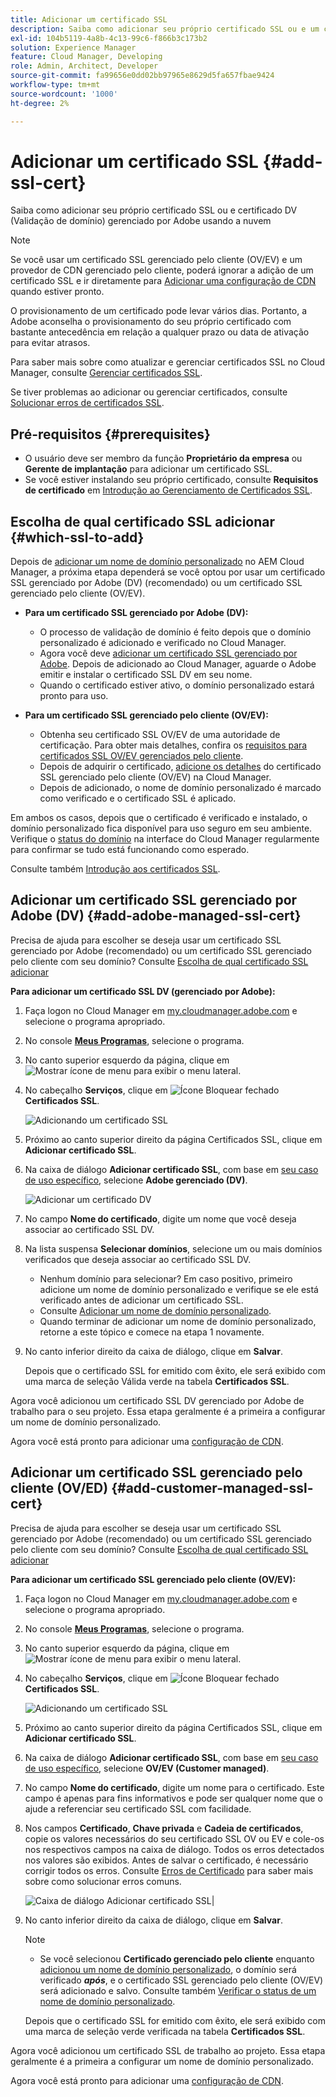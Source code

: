 ```yaml
---
title: Adicionar um certificado SSL
description: Saiba como adicionar seu próprio certificado SSL ou e um certificado DV (Validação de domínio) gerenciado por Adobe usando as ferramentas de autoatendimento da Cloud Manager.
exl-id: 104b5119-4a8b-4c13-99c6-f866b3c173b2
solution: Experience Manager
feature: Cloud Manager, Developing
role: Admin, Architect, Developer
source-git-commit: fa99656e0dd02bb97965e8629d5fa657fbae9424
workflow-type: tm+mt
source-wordcount: '1000'
ht-degree: 2%

---
```



# Adicionar um certificado SSL {#add-ssl-cert}

Saiba como adicionar seu próprio certificado SSL ou e certificado DV (Validação de domínio) gerenciado por Adobe usando a nuvem

>[!NOTE]
>
>Se você usar um certificado SSL gerenciado pelo cliente (OV/EV) e um provedor de CDN gerenciado pelo cliente, poderá ignorar a adição de um certificado SSL e ir diretamente para [Adicionar uma configuração de CDN](/help/implementing/cloud-manager/cdn-configurations/add-cdn-config.md) quando estiver pronto.

O provisionamento de um certificado pode levar vários dias. Portanto, a Adobe aconselha o provisionamento do seu próprio certificado com bastante antecedência em relação a qualquer prazo ou data de ativação para evitar atrasos.

Para saber mais sobre como atualizar e gerenciar certificados SSL no Cloud Manager, consulte [Gerenciar certificados SSL](/help/implementing/cloud-manager/managing-ssl-certifications/managing-certificates.md).

Se tiver problemas ao adicionar ou gerenciar certificados, consulte [Solucionar erros de certificados SSL](/help/implementing/cloud-manager/managing-ssl-certifications/troubleshoot-ssl-cert.md).


## Pré-requisitos {#prerequisites}

* O usuário deve ser membro da função **Proprietário da empresa** ou **Gerente de implantação** para adicionar um certificado SSL.
* Se você estiver instalando seu próprio certificado, consulte **Requisitos de certificado** em [Introdução ao Gerenciamento de Certificados SSL](/help/implementing/cloud-manager/managing-ssl-certifications/introduction-to-ssl-certificates.md#requirements).

## Escolha de qual certificado SSL adicionar {#which-ssl-to-add}

Depois de [adicionar um nome de domínio personalizado](/help/implementing/cloud-manager/custom-domain-names/add-custom-domain-name.md) no AEM Cloud Manager, a próxima etapa dependerá se você optou por usar um certificado SSL gerenciado por Adobe (DV) (recomendado) ou um certificado SSL gerenciado pelo cliente (OV/EV).

* **Para um certificado SSL gerenciado por Adobe (DV):**
   * O processo de validação de domínio é feito depois que o domínio personalizado é adicionado e verificado no Cloud Manager.
   * Agora você deve [adicionar um certificado SSL gerenciado por Adobe](#add-adobe-managed-ssl-cert).
Depois de adicionado ao Cloud Manager, aguarde o Adobe emitir e instalar o certificado SSL DV em seu nome.
   * Quando o certificado estiver ativo, o domínio personalizado estará pronto para uso.

* **Para um certificado SSL gerenciado pelo cliente (OV/EV):**

   * Obtenha seu certificado SSL OV/EV de uma autoridade de certificação. Para obter mais detalhes, confira os [requisitos para certificados SSL OV/EV gerenciados pelo cliente](/help/implementing/cloud-manager/managing-ssl-certifications/introduction-to-ssl-certificates.md#requirements).
   * Depois de adquirir o certificado, [adicione os detalhes](#add-customer-manage-ssl-cert) do certificado SSL gerenciado pelo cliente (OV/EV) na Cloud Manager.
   * Depois de adicionado, o nome de domínio personalizado é marcado como verificado e o certificado SSL é aplicado.

Em ambos os casos, depois que o certificado é verificado e instalado, o domínio personalizado fica disponível para uso seguro em seu ambiente. Verifique o [status do domínio](/help/implementing/cloud-manager/custom-domain-names/check-domain-name-status.md) na interface do Cloud Manager regularmente para confirmar se tudo está funcionando como esperado.

Consulte também [Introdução aos certificados SSL](/help/implementing/cloud-manager/managing-ssl-certifications/introduction-to-ssl-certificates.md).

## Adicionar um certificado SSL gerenciado por Adobe (DV) {#add-adobe-managed-ssl-cert}

Precisa de ajuda para escolher se deseja usar um certificado SSL gerenciado por Adobe (recomendado) ou um certificado SSL gerenciado pelo cliente com seu domínio? Consulte [Escolha de qual certificado SSL adicionar](#which-ssl-to-add)

**Para adicionar um certificado SSL DV (gerenciado por Adobe):**

1. Faça logon no Cloud Manager em [my.cloudmanager.adobe.com](https://my.cloudmanager.adobe.com/) e selecione o programa apropriado.
1. No console **[Meus Programas](/help/implementing/cloud-manager/navigation.md#my-programs)**, selecione o programa.
1. No canto superior esquerdo da página, clique em ![Mostrar ícone de menu](https://spectrum.adobe.com/static/icons/workflow_18/Smock_ShowMenu_18_N.svg) para exibir o menu lateral.

1. No cabeçalho **Serviços**, clique em ![Ícone Bloquear fechado](https://spectrum.adobe.com/static/icons/workflow_18/Smock_LockClosed_18_N.svg) **Certificados SSL**.

   ![Adicionando um certificado SSL](/help/implementing/cloud-manager/assets/ssl/ssl-cert-add.png)

1. Próximo ao canto superior direito da página Certificados SSL, clique em **Adicionar certificado SSL**.

1. Na caixa de diálogo **Adicionar certificado SSL**, com base em [seu caso de uso específico](#which-ssl-to-add), selecione **Adobe gerenciado (DV)**.

   ![Adicionar um certificado DV](/help/implementing/cloud-manager/assets/ssl/add-dv-certificate.png)

1. No campo **Nome do certificado**, digite um nome que você deseja associar ao certificado SSL DV.

1. Na lista suspensa **Selecionar domínios**, selecione um ou mais domínios verificados que deseja associar ao certificado SSL DV.
   * Nenhum domínio para selecionar? Em caso positivo, primeiro adicione um nome de domínio personalizado e verifique se ele está verificado antes de adicionar um certificado SSL.
   * Consulte [Adicionar um nome de domínio personalizado](/help/implementing/cloud-manager/custom-domain-names/add-custom-domain-name.md).
   * Quando terminar de adicionar um nome de domínio personalizado, retorne a este tópico e comece na etapa 1 novamente.

1. No canto inferior direito da caixa de diálogo, clique em **Salvar**.

   Depois que o certificado SSL for emitido com êxito, ele será exibido com uma marca de seleção Válida verde na tabela **Certificados SSL**.

Agora você adicionou um certificado SSL DV gerenciado por Adobe de trabalho para o seu projeto. Essa etapa geralmente é a primeira a configurar um nome de domínio personalizado.

Agora você está pronto para adicionar uma [configuração de CDN](/help/implementing/cloud-manager/cdn-configurations/add-cdn-config.md).

## Adicionar um certificado SSL gerenciado pelo cliente (OV/ED) {#add-customer-managed-ssl-cert}

Precisa de ajuda para escolher se deseja usar um certificado SSL gerenciado por Adobe (recomendado) ou um certificado SSL gerenciado pelo cliente com seu domínio? Consulte [Escolha de qual certificado SSL adicionar](#which-ssl-to-add)

**Para adicionar um certificado SSL gerenciado pelo cliente (OV/EV):**

1. Faça logon no Cloud Manager em [my.cloudmanager.adobe.com](https://my.cloudmanager.adobe.com/) e selecione o programa apropriado.
1. No console **[Meus Programas](/help/implementing/cloud-manager/navigation.md#my-programs)**, selecione o programa.
1. No canto superior esquerdo da página, clique em ![Mostrar ícone de menu](https://spectrum.adobe.com/static/icons/workflow_18/Smock_ShowMenu_18_N.svg) para exibir o menu lateral.
1. No cabeçalho **Serviços**, clique em ![Ícone Bloquear fechado](https://spectrum.adobe.com/static/icons/workflow_18/Smock_LockClosed_18_N.svg) **Certificados SSL**.

   ![Adicionando um certificado SSL](/help/implementing/cloud-manager/assets/ssl/ssl-cert-add.png)

1. Próximo ao canto superior direito da página Certificados SSL, clique em **Adicionar certificado SSL**.

1. Na caixa de diálogo **Adicionar certificado SSL**, com base em [seu caso de uso específico](#which-ssl-to-add), selecione **OV/EV (Customer managed)**.

1. No campo **Nome do certificado**, digite um nome para o certificado.
Este campo é apenas para fins informativos e pode ser qualquer nome que o ajude a referenciar seu certificado SSL com facilidade.

1. Nos campos **Certificado**, **Chave privada** e **Cadeia de certificados**, copie os valores necessários do seu certificado SSL OV ou EV e cole-os nos respectivos campos na caixa de diálogo.
Todos os erros detectados nos valores são exibidos. Antes de salvar o certificado, é necessário corrigir todos os erros. Consulte [Erros de Certificado](#certificate-errors) para saber mais sobre como solucionar erros comuns.

   ![Caixa de diálogo Adicionar certificado SSL](/help/implementing/cloud-manager/assets/ssl/ssl-cert-02.png)|

1. No canto inferior direito da caixa de diálogo, clique em **Salvar**.

   >[!NOTE]
   >
   >* Se você selecionou **Certificado gerenciado pelo cliente** enquanto [adicionou um nome de domínio personalizado](/help/implementing/cloud-manager/custom-domain-names/add-custom-domain-name.md), o domínio será verificado ***após***, e o certificado SSL gerenciado pelo cliente (OV/EV) será adicionado e salvo. Consulte também [Verificar o status de um nome de domínio personalizado](/help/implementing/cloud-manager/custom-domain-names/check-domain-name-status.md#how-to).

   Depois que o certificado SSL for emitido com êxito, ele será exibido com uma marca de seleção verde verificada na tabela **Certificados SSL**.

Agora você adicionou um certificado SSL de trabalho ao projeto. Essa etapa geralmente é a primeira a configurar um nome de domínio personalizado.

Agora você está pronto para adicionar uma [configuração de CDN](/help/implementing/cloud-manager/cdn-configurations/add-cdn-config.md).























<!--
## Add an SSL certificate {#add-ssl-cert}

1. Log into Cloud Manager at [my.cloudmanager.adobe.com](https://my.cloudmanager.adobe.com/) and select the appropriate program.
1. On the **[My Programs](/help/implementing/cloud-manager/navigation.md#my-programs)** console, select the program.
1. In the upper-left corner of the page, click ![Show menu icon](https://spectrum.adobe.com/static/icons/workflow_18/Smock_ShowMenu_18_N.svg) to reveal the side menu. 
1. Under the **Services** heading, click ![Lock closed icon](https://spectrum.adobe.com/static/icons/workflow_18/Smock_LockClosed_18_N.svg) **SSL Certificates**. 

   ![Adding an SSL certificate](/help/implementing/cloud-manager/assets/ssl/ssl-cert-add.png)

1. Near the upper-right corner of the SSL Certificates page, click **Add SSL Certificate**.

1. In the **Add SSL certificate** dialog box, based on [your particular use case](/help/implementing/cloud-manager/managing-ssl-certifications/introduction-to-ssl-certificates.md), do one of the following:

    | | Use case | Steps |
    | --- | --- | --- |
    | 1 | **Add an Adobe managed (DV) certificate** | **To add an Adobe managed (DV) SSL certificate:**<br>a. In the **Add SSL Certificate** dialog box, select the certificate type **Adobe managed (DV)**.<br>![Add a DV certificate](/help/implementing/cloud-manager/assets/ssl/add-dv-certificate.png)<br>b. In the **Certificate name** field, enter a name you want associated with the certificate.<br>c. In the **Select domains** drop-down list, select one or more domains that you want associated with the DV SSL certificate.<br>No domains to select? If so, it means that you must first add a custom domain name and ensure it is verified before you can add an SSL certificate. See [Add a custom domain name](/help/implementing/cloud-manager/custom-domain-names/add-custom-domain-name.md). When you are finished adding a custom domain name, return to this topic and begin at step 1 again.<br>d. Continue to step 7. |
    | 2 | **Add a customer managed (OV/EV) certificate** | **To add a customer managed (OV/EV) SSL certificate:**<br>a. In the **Add SSL Certificate** dialog box, select the certificate type **Customer managed (OV/EV)**.<br>b. In the **Certificate name** field, enter a name for your certificate. This field is for informational purposes only and can be any name that helps you reference your SSL certificate easily.<br>c. In the **Certificate**, **Private key**, and **Certificate chain** fields, paste the required values into their respective fields.<br>![Add SSL certificate dialog box](/help/implementing/cloud-manager/assets/ssl/ssl-cert-02.png)<br>Any detected errors in values are displayed. Before you can save your certificate, you must address all errors. See [Certificate Errors](#certificate-errors) to learn more about troubleshooting common errors.<br>d. Continue to step 7. | 

1. In the lower-right corner of the dialog box, click **Save**.

    >[!NOTE]
    >
    >* If you selected **Adobe managed certificate** while [adding a custom domain name](/help/implementing/cloud-manager/custom-domain-names/add-custom-domain-name.md), the domain is verified with the added certificate when the custom domain is added. 
    >
    >* If you selected **Customer managed certificate** while [adding a custom domain name](/help/implementing/cloud-manager/custom-domain-names/add-custom-domain-name.md), the domain is verified ***after*** the customer managed (OV/EV) SSL certificate is added and saved. See also [Check the status of a custom domain name](/help/implementing/cloud-manager/custom-domain-names/check-domain-name-status.md#how-to).

    After the SSL certificate is successfully issued, it is displayed with a green verified check mark in the **SSL Certificates** table. 

    You now have added a working SSL certificate for your project. This step is often the first to set up a custom domain name. 
    

* To learn about updating and managing your SSL certificates in Cloud Manager, see [Manage SSL certificates](/help/implementing/cloud-manager/managing-ssl-certifications/managing-certificates.md).

* If you are having issues adding or managing your certificates, see [Troubleshoot SSL certificate errors](/help/implementing/cloud-manager/managing-ssl-certifications/troubleshoot-ssl-cert.md). -->
